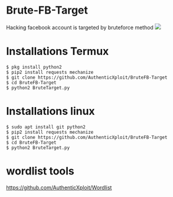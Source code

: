 # Brute-FB-Target
Hacking facebook account is targeted by bruteforce method
<img src="https://github.com/AuthenticXploit/BruteFB-Target/blob/main/img/Screenshot_2021-07-09-20-55-50-858_com.termux-picsay.jpg">
# Installations Termux
```
$ pkg install python2
$ pip2 install requests mechanize
$ git clone https://github.com/AuthenticXploit/BruteFB-Target
$ cd BruteFB-Target
$ python2 BruteTarget.py
```
# Installations linux
```
$ sudo apt install git python2
$ pip2 install requests mechanize 
$ git clone https://github.com/AuthenticXploit/BruteFB-Target
$ cd BruteFB-Target
$ python2 BruteTarget.py
```
# wordlist tools
https://github.com/AuthenticXploit/Wordlist
